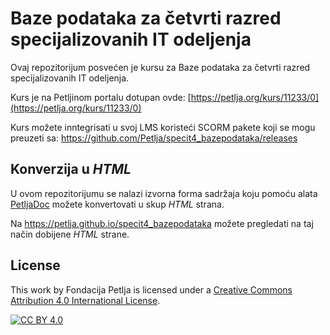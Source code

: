 # Baze podataka za četvrti razred specijalizovanih IT odeljenja

Ovaj repozitorijum posvećen je kursu za  Baze podataka za četvrti razred specijalizovanih IT odeljenja.

Kurs je na Petljinom portalu dotupan ovde: [https://petlja.org/kurs/11233/0](https://petlja.org/kurs/11233/0)

Kurs možete inntegrisati u svoj LMS koristeći SCORM pakete koji se mogu preuzeti sa: https://github.com/Petlja/specit4_bazepodataka/releases

## Konverzija u *HTML*

U ovom repozitorijumu se nalazi izvorna forma sadržaja koju pomoću alata [PetljaDoc](https://github.com/Petlja/PetljaDoc) možete konvertovati u skup *HTML* strana.

Na https://petlja.github.io/specit4_bazepodataka možete pregledati na taj način dobijene *HTML* strane.

## License

This work by Fondacija Petlja is licensed under a
[Creative Commons Attribution 4.0 International License][cc-by].

[![CC BY 4.0][cc-by-image]][cc-by]

[cc-by]: http://creativecommons.org/licenses/by/4.0/
[cc-by-image]: https://i.creativecommons.org/l/by/4.0/88x31.png

